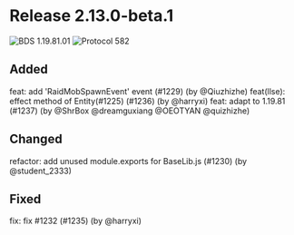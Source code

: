 # Release 2.13.0-beta.1

![BDS 1.19.81.01](https://img.shields.io/badge/BDS-1.19.81.01-blue?style=for-the-badge) ![Protocol 582](https://img.shields.io/badge/Protocol-582-orange?style=for-the-badge)

## Added

feat: add 'RaidMobSpawnEvent' event (#1229) (by @Qiuzhizhe)
feat(llse): effect method of Entity(#1225) (#1236) (by @harryxi)
feat: adapt to 1.19.81 (#1237) (by @ShrBox @dreamguxiang @OEOTYAN @quizhizhe)

## Changed

refactor: add unused module.exports for BaseLib.js (#1230) (by @student_2333)

## Fixed

fix: fix #1232 (#1235) (by @harryxi)